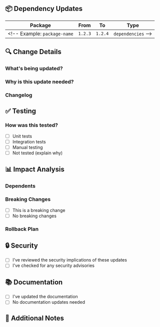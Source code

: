 <!-- Thanks for updating our dependencies! -->

## 📦 Dependency Updates

| Package | From | To | Type |
|---------|------|----|------|
| <!-- Example: `package-name` | `1.2.3` | `1.2.4` | `dependencies` --> | | | |

## 🔍 Change Details

### What's being updated?
<!-- List the key changes in this update -->

### Why is this update needed?
<!-- Security fixes, bug fixes, new features, etc. -->

### Changelog
<!-- Link to changelog or release notes for major version updates -->

## ✅ Testing

### How was this tested?
- [ ] Unit tests
- [ ] Integration tests
- [ ] Manual testing
- [ ] Not tested (explain why)

## 📊 Impact Analysis

### Dependents
<!-- List any packages or components that might be affected -->

### Breaking Changes
- [ ] This is a breaking change
- [ ] No breaking changes

### Rollback Plan
<!-- Steps to rollback if issues are found -->

## 🔒 Security
- [ ] I've reviewed the security implications of these updates
- [ ] I've checked for any security advisories

## 📚 Documentation
- [ ] I've updated the documentation
- [ ] No documentation updates needed

## 📝 Additional Notes
<!-- Add any other context about the dependency updates -->
